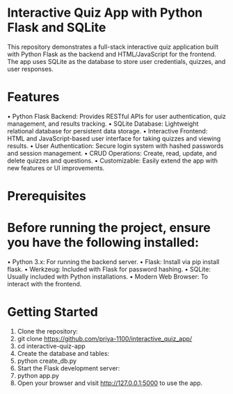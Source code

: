 # Interactive Quiz App with Python Flask and SQLite
This repository demonstrates a full-stack interactive quiz application built with Python Flask as the backend and HTML/JavaScript for the frontend. The app uses SQLite as the database to store user credentials, quizzes, and user responses.
# Features
•	Python Flask Backend: Provides RESTful APIs for user authentication, quiz management, and results tracking.
•	SQLite Database: Lightweight relational database for persistent data storage.
•	Interactive Frontend: HTML and JavaScript-based user interface for taking quizzes and viewing results.
•	User Authentication: Secure login system with hashed passwords and session management.
•	CRUD Operations: Create, read, update, and delete quizzes and questions.
•	Customizable: Easily extend the app with new features or UI improvements.
# Prerequisites
# Before running the project, ensure you have the following installed:
•	Python 3.x: For running the backend server.
•	Flask: Install via pip install flask.
•	Werkzeug: Included with Flask for password hashing.
•	SQLite: Usually included with Python installations.
•	Modern Web Browser: To interact with the frontend.
# Getting Started
1.	Clone the repository:
2.	git clone https://github.com/priya-1100/interactive_quiz_app/
3.	cd interactive-quiz-app
4.	Create the database and tables:
5.	python create_db.py
6.	Start the Flask development server:
7.	python app.py
8.	Open your browser and visit http://127.0.0.1:5000 to use the app.
